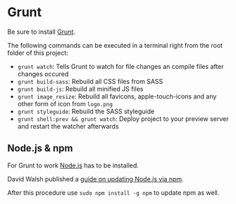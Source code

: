 Grunt
=====

Be sure to install [Grunt](http://gruntjs.com/).

The following commands can be executed in a terminal right from the root folder of this project:

* `grunt watch`: Tells Grunt to watch for file changes an compile files after changes occured
* `grunt build-sass`: Rebuild all CSS files from SASS
* `grunt build-js`: Rebuild all minified JS files
* `grunt image_resize`: Rebuild all favicons, apple-touch-icons and any other form of icon from `logo.png`
* `grunt styleguide`: Rebuild the SASS styleguide
* `grunt shell:prev && grunt watch`: Deploy project to your preview server and restart the watcher afterwards

Node.js & npm
-------------

For Grunt to work [Node.js](https://nodejs.org/) has to be installed.

David Walsh published a [guide on updating Node.js via npm](http://davidwalsh.name/upgrade-nodejs).

After this procedure use `sudo npm install -g npm` to update npm as well.
